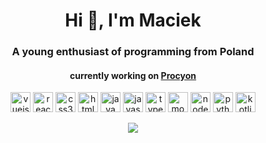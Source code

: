 <h1 align="center">Hi 👋, I'm Maciek</h1>
<h3 align="center">A young enthusiast of programming from Poland</h3>
<h4 align="center">currently working on <a href="https://github.com/mpeciakk/Procyon">Procyon</a></h4>

<p align="center">
  <img src="https://konpa.github.io/devicon/devicon.git/icons/vuejs/vuejs-original-wordmark.svg" alt="vuejs" width="32" height="32"/> 
  <img src="https://konpa.github.io/devicon/devicon.git/icons/react/react-original-wordmark.svg" alt="react" width="32" height="32"/> 
  <img src="https://konpa.github.io/devicon/devicon.git/icons/css3/css3-original-wordmark.svg" alt="css3" width="32" height="32"/>
  <img src="https://konpa.github.io/devicon/devicon.git/icons/html5/html5-original-wordmark.svg" alt="html5" width="32" height="32"/>
  <img src="https://konpa.github.io/devicon/devicon.git/icons/java/java-original-wordmark.svg" alt="java" width="32" height="32"/> 
  <img src="https://konpa.github.io/devicon/devicon.git/icons/javascript/javascript-original.svg" alt="javascript" width="32" height="32"/> 
  <img src="https://konpa.github.io/devicon/devicon.git/icons/typescript/typescript-original.svg" alt="typescript" width="32" height="32"/> 
  <img src="https://konpa.github.io/devicon/devicon.git/icons/mongodb/mongodb-original-wordmark.svg" alt="mongodb" width="32" height="32"/>
  <img src="https://konpa.github.io/devicon/devicon.git/icons/nodejs/nodejs-original-wordmark.svg" alt="nodejs" width="32" height="32"/>
  <img src="https://konpa.github.io/devicon/devicon.git/icons/python/python-original-wordmark.svg" alt="python" width="32" height="32"/>
  <img src="https://upload.wikimedia.org/wikipedia/commons/7/74/Kotlin-logo.svg" alt="kotlin" width="32" height="32"/>
</p>

<p align="center"><img src="https://github-readme-stats.vercel.app/api/?username=mpeciakk" /></a>
